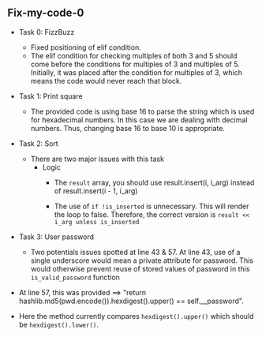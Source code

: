 ## Fix-my-code-0
- Task 0: FizzBuzz

    - Fixed positioning of elif condition.
    - The elif condition for checking multiples of both 3 and 5 should come before the conditions for multiples of 3 and multiples of 5. Initially, it was placed after the condition for multiples of 3, which means the code would never reach that block.

- Task 1: Print square

    - The provided code is using base 16 to parse the string which is used for hexadecimal numbers. In this case we are dealing with decimal numbers. Thus, changing base 16 to base 10 is appropriate.

- Task 2: Sort

    - There are two major issues with this task
        - Logic
          - The `result` array, you should use result.insert(i, i_arg) instead of result.insert(i - 1, i_arg)

          - The use of `if !is_inserted` is unnecessary. This will render the loop to false. Therefore, the correct version is `result << i_arg unless is_inserted`

- Task 3: User password

    - Two potentials issues spotted at line 43 & 57. At line 43, use of a single underscore would mean a private attribute for password. This would otherwise prevent reuse of stored values of password in this `is_valid_password` function
- At line 57, this was provided ==> "return hashlib.md5(pwd.encode()).hexdigest().upper() == self.__password".
- Here the method currently compares `hexdigest().upper()` which should be `hexdigest().lower()`.
 
